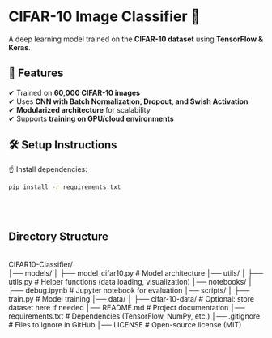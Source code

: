 # CIFAR-10 Image Classifier 🚀
A deep learning model trained on the **CIFAR-10 dataset** using **TensorFlow & Keras**.

## 📌 Features
✔ Trained on **60,000 CIFAR-10 images**  
✔ Uses **CNN with Batch Normalization, Dropout, and Swish Activation**  
✔ **Modularized architecture** for scalability  
✔ Supports **training on GPU/cloud environments**  

## 🛠 Setup Instructions
☝️ Install dependencies:
```bash
pip install -r requirements.txt
```
<br>
<br>

## Directory Structure
<br>
CIFAR10-Classifier/
<br>
│── models/
│   ├── model_cifar10.py         # Model architecture
│── utils/
│   ├── utils.py                 # Helper functions (data loading, visualization)
│── notebooks/
│   ├── debug.ipynb              # Jupyter notebook for evaluation
│── scripts/
│   ├── train.py                 # Model training
│── data/
│   ├── cifar-10-data/           # Optional: store dataset here if needed
│── README.md                    # Project documentation
│── requirements.txt              # Dependencies (TensorFlow, NumPy, etc.)
│── .gitignore                    # Files to ignore in GitHub
│── LICENSE                       # Open-source license (MIT)



